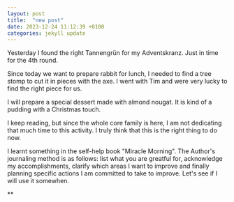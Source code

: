 ```yaml
---
layout: post
title:  "new post"
date: 2023-12-24 11:12:39 +0100
categories: jekyll update
---
```


Yesterday I found the right Tannengrün for my Adventskranz. Just in time for the 4th round.  

Since today we want to prepare rabbit for lunch, I needed to find a tree stomp to cut it in pieces with the axe. I went with Tim and were very lucky to find the right piece for us.  

I will prepare a special dessert made with almond nougat. It is kind of a pudding with a Christmas touch.  

I keep reading, but since the whole core family is here, I am not dedicating that much time to this activity. I truly think that this is the right thing to do now.    

I learnt something in the self-help book "Miracle Morning". The Author's journaling method is as follows: list what you are greatful for, acknowledge my accomplishments, clarify which areas I want to improve and finally planning specific actions I am committed to take to improve. Let's see if I will use it somewhen.  



![]()**&nbsp;



[jekyll-docs]: https://jekyllrb.com/docs/home
[jekyll-gh]:   https://github.com/jekyll/jekyll
[jekyll-talk]: https://talk.jekyllrb.com/
